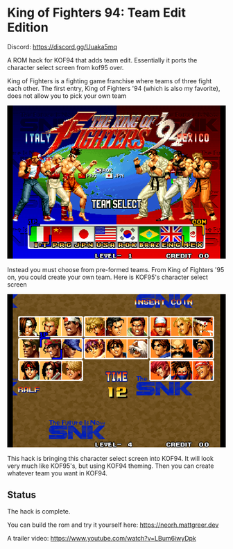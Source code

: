 # King of Fighters 94: Team Edit Edition

Discord: https://discord.gg/Uuaka5mq

A ROM hack for KOF94 that adds team edit. Essentially it ports the character select screen from kof95 over.

King of Fighters is a fighting game franchise where teams of three fight each other. The first entry, King of Fighters '94 (which is also my favorite), does not allow you to pick your own team

![kof94 team select screen](https://github.com/city41/kof94te/blob/main/kof94TeamSelect.png?raw=true)

Instead you must choose from pre-formed teams. From King of Fighters '95 on, you could create your own team. Here is KOF95's character select screen

![kof95 team select screen](https://github.com/city41/kof94te/blob/main/kof95CharSelect.png?raw=true)

This hack is bringing this character select screen into KOF94. It will look very much like KOF95's, but using KOF94 theming. Then you can create whatever team you want in KOF94.

## Status

The hack is complete.

You can build the rom and try it yourself here: https://neorh.mattgreer.dev

A trailer video: https://www.youtube.com/watch?v=LBum6iwyDpk
